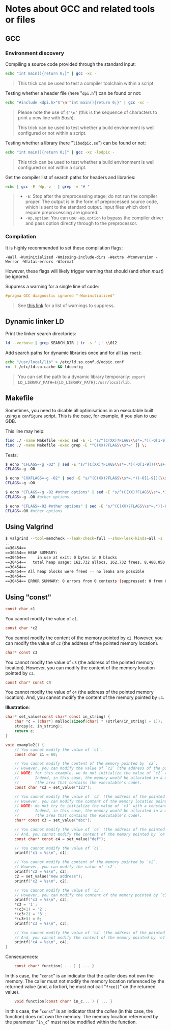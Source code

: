 # Notes about GCC and related tools or files

## GCC

### Environment discovery

Compiling a source code provided through the standard input:

```bash
echo "int main(){return 0;}" | gcc -xc -
```

> This trick can be used to test a compiler toolchain within a script.

Testing whether a header file (here "`dpi.h`") can be found or not:

```bash
echo "#include <dpi.h>"$'\n'"int main(){return 0;}" | gcc -xc -
```

> Please note the use of `$'\n'` (this is the sequence of characters to print a new line with _Bash_).
>
> This trick can be used to test whether a build environment is well configured or not within a script.

Testing whether a library (here "`libodpic.so`") can be found or not:

```bash
echo "int main(){return 0;}" | gcc -xc -lodpic -
```

> This trick can be used to test whether a build environment is well configured or not within a script.

Get the compiler list of search paths for headers and libraries:

```bash
echo | gcc -E -Wp,-v - | grep -v "# "
```

> * `-E`: Stop after the preprocessing stage; do not run the compiler proper. The output is in the form of preprocessed source code, which is sent to the standard output. Input files which don't require preprocessing are ignored.
> * `-Wp,option`: You can use `-Wp,option` to bypass the compiler driver and pass option directly through to the preprocessor. 

### Compilation

It is highly recommended to set these compilation flags:

```
-Wall -Wuninitialized -Wmissing-include-dirs -Wextra -Wconversion -Werror -Wfatal-errors -Wformat
```

However, these flags will likely trigger warning that should (and often _must_) be ignored.

Suppress a warning for a single line of code:

```c
#pragma GCC diagnostic ignored "-Wuninitialized"
```

> See [this link](https://gcc.gnu.org/onlinedocs/gcc/Warning-Options.html) for a list of warnings to suppress.

## Dynamic linker LD

Print the linker search directories:

```bash
ld --verbose | grep SEARCH_DIR | tr -s ' ;' \\012
```

Add search paths for dynamic libraries once and for all (as `root`):

```bash
echo "/usr/local/lib" > /etc/ld.so.conf.d/odpic.conf
rm -f /etc/ld.so.cache && ldconfig
```

> You can set the path to a dynamic library temporarily: `export LD_LIBRARY_PATH=${LD_LIBRARY_PATH}:/usr/local/lib`.

## Makefile

Sometimes, you need to disable all optimisations in an executable built using a `configure` script. This is the case, for example, if you plan to use GDB.

This line may help:

```bash
find ./ -name Makefile -exec sed -E -i "s/^(C(XX)?FLAGS\\s*=.*)(-O[1-9])(\\s+(.*))?$/\1-O0\4/" {} \;
find ./ -name Makefile -exec grep -E "^C(XX)?FLAGS\\s*=" {} \;
```

Tests:

```bash
$ echo "CFLAGS=-g -O2" | sed -E "s/^(C(XX)?FLAGS\\s*=.*)(-O[1-9])(\\s+(.*))?$/\1-O0\4/"
CFLAGS=-g -O0

$ echo "CXXFLAGS=-g -O2" | sed -E "s/^(C(XX)?FLAGS\\s*=.*)(-O[1-9])(\\s+(.*))?$/\1-O0\4/"
CFLAGS=-g -O0

$ echo "CFLAGS=-g -O2 #other options" | sed -E "s/^(C(XX)?FLAGS\\s*=.*)(-O[1-9])(\\s+(.*))?$/\1-O0\4/"
CFLAGS=-g -O0 #other options

$ echo "CFLAGS=-O2 #other options" | sed -E "s/^(C(XX)?FLAGS\\s*=.*)(-O[1-9])(\\s+(.*))?$/\1-O0\4/"
CFLAGS=-O0 #other options
```

## Using Valgrind

```bash
$ valgrind --tool=memcheck --leak-check=full --show-leak-kinds=all -s ./bin/program.exe
...
==30454==
==30454== HEAP SUMMARY:
==30454==     in use at exit: 0 bytes in 0 blocks
==30454==   total heap usage: 162,732 allocs, 162,732 frees, 8,480,050 bytes allocated
==30454==
==30454== All heap blocks were freed -- no leaks are possible
==30454==
==30454== ERROR SUMMARY: 0 errors from 0 contexts (suppressed: 0 from 0)
```

## Using "const"

```c
const char c1
```

You cannot modify the value of `c1`.

```c
const char *c2
```

You cannot modify the content of the memory pointed by `c2`.
However, you can modify the value of `c2` (the address of the pointed memory location).

```c
char* const c3
```

You cannot modify the value of `c3` (the address of the pointed memory location).
However, you can modify the content of the memory location pointed by `c3`.

```c
const char* const c4
```

You cannot modify the value of `c4` (the address of the pointed memory location).
And, you cannot modify the content of the memory pointed by `c4`.


**Illustration**:

```c
char* set_value(const char* const in_string) {
    char *c = (char*) malloc(sizeof(char) * (strlen(in_string) + 1));
    strcpy(c, in_string);
    return c;
}

void example2() {
    // You cannot modify the value of `c1`.
    const char c1 = 60;

    // You cannot modify the content of the memory pointed by `c2`.
    // However, you can modify the value of `c2` (the address of the pointed memory location).
    // NOTE: for this example, we do not initialize the value of `c2` with a constant (ex: `const char *c2 = "abc"`).
    //       Indeed, in this case, the memory would be allocated in a memory write-protected area
    //       (the area that contains the executable's code).
    const char *c2 = set_value("123");

    // You cannot modify the value of `c3` (the address of the pointed memory location).
    // However, you can modify the content of the memory location pointed by `c3`.
    // NOTE: do not try to initialize the value of `c3` with a constant (ex: `char* const c3 = "abc"`).
    //       Indeed, in this case, the memory would be allocated in a memory write-protected area
    //       (the area that contains the executable's code).
    char* const c3 = set_value("abc");

    // You cannot modify the value of `c4` (the address of the pointed memory location).
    // And, you cannot modify the content of the memory pointed by `c4`.
    const char* const c4 = set_value("def");

    // You cannot modify the value of `c1`.
    printf("c1 = %c\n", c1);

    // You cannot modify the content of the memory pointed by `c2`.
    // However, you can modify the value of `c2`.
    printf("c2 = %s\n", c2);
    c2 = set_value("new address");
    printf("c2 = %s\n", c2);

    // You cannot modify the value of `c3`.
    // However, you can modify the content of the memory pointed by `c3`.
    printf("c3 = %s\n", c3);
    *c3 = '1';
    *(c3+1) = '2';
    *(c3+2) = '3';
    *(c3+3) = 0;
    printf("c3 = %s\n", c3);

    // You cannot modify the value of `c4` (the address of the pointed memory location).
    // And, you cannot modify the content of the memory pointed by `c4`.
    printf("c4 = %s\n", c4);
}
```

Consequences:

```c
	const char* function( ... ) { ... }
```

In this case, the "`const`" is an indicator that the caller does not own the memory.
The caller must not modify the memory location referenced by the returned value (and, a fortiori, he must not call "`free()`" on the returned value).

```c
	void function(const char* in_c... ) { ... }
```

In this case, the "`const`" is an indicator that the _callee_ (in this case, the function) does not own the memory. The memory location referenced by the parameter "`in_c`" must not be modified within the function.

